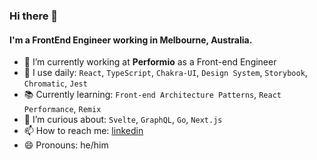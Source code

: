 ### Hi there 👋

#### I'm a FrontEnd Engineer working in Melbourne, Australia.

- 🔭 I’m currently working at **Performio** as a Front-end Engineer
- 🔨 I use daily: `React`, `TypeScript`, `Chakra-UI`, `Design System`, `Storybook`, `Chromatic`, `Jest`
- 📚 Currently learning: `Front-end Architecture Patterns`, `React Performance`, `Remix`
- 🤔 I’m curious about: `Svelte`, `GraphQL`, `Go`, `Next.js`
- 📫 How to reach me: [linkedin](https://www.linkedin.com/in/anil-pak/)
- 😄 Pronouns: he/him
